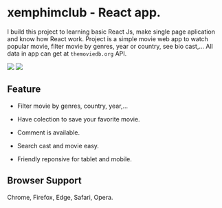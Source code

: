 # xemphimclub - React app.
I build this project to learning basic React Js, make single page aplication and know how React work. Project is a simple movie web app to watch popular movie, filter movie by genres, year or country, see bio cast,... All data in app can get at `themoviedb.org` API.

![](/public/demo-img/demo3.png)
![](/public/demo-img/demo4.png)
## Feature
- Filter movie by genres, country, year,...

- Have colection to save your favorite movie.

- Comment is available.

- Search cast and movie easy.

- Friendly reponsive for tablet and mobile.

## Browser Support
Chrome,
 Firefox, 
 Edge, 
 Safari, 
 Opera.

